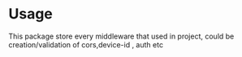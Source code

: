 # Usage

This package store every middleware that used in project, could be creation/validation of cors,device-id , auth etc